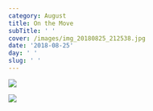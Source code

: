 ```yaml
---
category: August
title: On the Move
subTitle: ' '
cover: /images/img_20180825_212538.jpg
date: '2018-08-25'
day: ' '
slug: ' '
---
```

![](/images/img_20180825_212538.jpg)

![](/images/img_20180825_202810.jpg)
